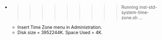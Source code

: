 * >>>>>>>>> Running inst-std-system-time-zone.sh ...
  * Insert Time Zone menu in Administration.
  * Disk size = 3952244K. Space Used = 4K.

